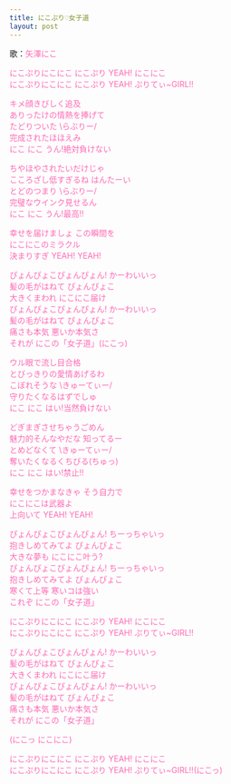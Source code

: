 ```yaml
---
title: にこぷり♡女子道
layout: post
---
```

歌：<font color="hotpink">矢澤にこ</font>

<p><font color="hotpink">にこぷりにこにこ にこぷり YEAH! にこにこ<br />
にこぷりにこにこ にこぷり YEAH! ぷりてぃ~GIRL!!</font></p>

<p><font color="hotpink">キメ顔きびしく追及<br />
ありったけの情熱を捧げて<br />
たどりついた \らぶりー/<br />
完成されたほほえみ<br />
にこ にこ うん!絶対負けない</font></p>

<p><font color="hotpink">ちやほやされたいだけじゃ<br />
こころざし低すぎるね はんたーい<br />
とどのつまり \らぶりー/<br />
完璧なウインク見せるん<br />
にこ にこ うん!最高!!</font></p>

<p><font color="hotpink">幸せを届けましょ この瞬間を<br />
にこにこのミラクル<br />
決まりすぎ YEAH! YEAH!</font></p>

<p><font color="hotpink">ぴょんぴょこぴょんぴょん! かーわいいっ<br />
髪の毛がはねて ぴょんぴょこ<br />
大きくまわれ にこにこ届け<br />
ぴょんぴょこぴょんぴょん! かーわいいっ<br />
髪の毛がはねて ぴょんぴょこ<br />
痛さも本気 悪いか本気さ<br />
それが にこの「女子道」(にこっ)</font></p>

<p><font color="hotpink">ウル眼で流し目合格<br />
とびっきりの愛情あげるわ<br />
こぼれそうな \きゅーてぃー/<br />
守りたくなるはずでしゅ<br />
にこ にこ はい!当然負けない</font></p>

<p><font color="hotpink">どぎまぎさせちゃうごめん<br />
魅力的そんなやだな 知ってるー<br />
とめどなくて \きゅーてぃー/<br />
奪いたくなるくちびる(ちゅっ)<br />
にこ にこ はい!禁止!!</font></p>

<p><font color="hotpink">幸せをつかまなきゃ そう自力で<br />
にこにこは武器よ<br />
上向いて YEAH! YEAH!</font></p>

<p><font color="hotpink">ぴょんぴょこぴょんぴょん! ちーっちゃいっ<br />
抱きしめてみてよ ぴょんぴょこ<br />
大きな夢も にこにこ叶う?<br />
ぴょんぴょこぴょんぴょん! ちーっちゃいっ<br />
抱きしめてみてよ ぴょんぴょこ<br />
寒くて上等 寒いコは強い<br />
これぞ にこの「女子道」</font></p>

<p><font color="hotpink">にこぷりにこにこ にこぷり YEAH! にこにこ<br />
にこぷりにこにこ にこぷり YEAH! ぷりてぃ~GIRL!!</font></p>

<p><font color="hotpink">ぴょんぴょこぴょんぴょん! かーわいいっ<br />
髪の毛がはねて ぴょんぴょこ<br />
大きくまわれ にこにこ届け<br />
ぴょんぴょこぴょんぴょん! かーわいいっ<br />
髪の毛がはねて ぴょんぴょこ<br />
痛さも本気 悪いか本気さ<br />
それが にこの「女子道」</font></p>

<p><font color="hotpink">(にこっ にこにこ)</font></p>

<p><font color="hotpink">にこぷりにこにこ にこぷり YEAH! にこにこ<br />
にこぷりにこにこ にこぷり YEAH! ぷりてぃ~GIRL!!(にこっ)</font></p>